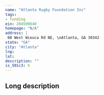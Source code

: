 ```yaml
---
name: "Atlanta Rugby Foundation Inc"
tags:
- funding
ein: 204509640
homepage: "N/A"
address: |
 60 West Wieuca Rd NE, \nAtlanta, GA 30342
state: "GA"
city: "Atlanta"
lng: 
lat: 
description: ""
is_501c3: X
---
```


## Long description


